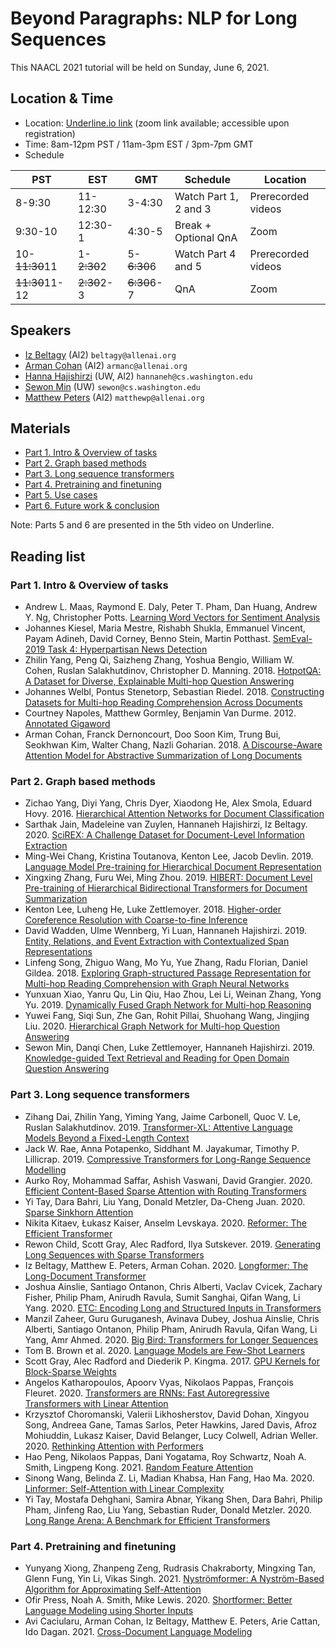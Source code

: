 # Beyond Paragraphs: NLP for Long Sequences


This NAACL 2021 tutorial will be held on Sunday, June 6, 2021.

## Location & Time
- Location: [Underline.io link](https://underline.io/events/122/sessions?eventSessionId=4103) (zoom link available; accessible upon registration)
- Time: 8am-12pm PST / 11am-3pm EST / 3pm-7pm GMT
- Schedule

| PST | EST | GMT | Schedule | Location |
|---|---|---|---|---|
| 8-9:30 | 11-12:30 | 3-4:30 | Watch Part 1, 2 and 3 | Prerecorded videos |
| 9:30-10 | 12:30-1 | 4:30-5 | Break + Optional QnA | Zoom |
| 10-~~11:30~~11 | 1-~~2:30~~2 | 5-~~6:30~~6 | Watch Part 4 and 5 | Prerecorded videos |
| ~~11:30~~11-12 | ~~2:30~~2-3 | ~~6:30~~6-7 | QnA | Zoom |


## Speakers
- [Iz Beltagy](https://beltagy.net) (Al2) `beltagy@allenai.org`
- [Arman Cohan](https://armancohan.com) (Al2) `armanc@allenai.org`
- [Hanna Hajishirzi](https://homes.cs.washington.edu/~hannaneh/) (UW, Al2) `hannaneh@cs.washington.edu`
- [Sewon Min](https://shmsw25.github.io) (UW) `sewon@cs.washington.edu`
- [Matthew Peters](https://scholar.google.com/citations?user=K5nCPZwAAAAJ) (AI2) `matthewp@allenai.org`

## Materials
- [Part 1. Intro & Overview of tasks](slides/part1-intro-and-overview-of-tasks.pdf)
- [Part 2. Graph based methods](slides/part2-graph-based-methods.pdf)
- [Part 3. Long sequence transformers](slides/part3-long-sequence-transformers.pdf)
- [Part 4. Pretraining and finetuning](slides/part4-pretraining-and-finetuning.pdf)
- [Part 5. Use cases](slides/part5-use-cases.pdf)
- [Part 6. Future work & conclusion](slides/part6-future-work-and-conclusion.pdf)

Note: Parts 5 and 6 are presented in the 5th video on Underline.


## Reading list

### Part 1. Intro & Overview of tasks
- Andrew L. Maas, Raymond E. Daly, Peter T. Pham, Dan Huang, Andrew Y. Ng, Christopher Potts. [Learning Word Vectors for Sentiment Analysis](https://www.aclweb.org/anthology/P11-1015/)
- Johannes Kiesel, Maria Mestre, Rishabh Shukla, Emmanuel Vincent, Payam Adineh, David Corney, Benno Stein, Martin Potthast. [SemEval-2019 Task 4: Hyperpartisan News Detection](https://www.aclweb.org/anthology/S19-2145/)
- Zhilin Yang, Peng Qi, Saizheng Zhang, Yoshua Bengio, William W. Cohen, Ruslan Salakhutdinov, Christopher D. Manning. 2018. [HotpotQA: A Dataset for Diverse, Explainable Multi-hop Question Answering](https://arxiv.org/abs/1809.09600)
- Johannes Welbl, Pontus Stenetorp, Sebastian Riedel. 2018. [Constructing Datasets for Multi-hop Reading Comprehension Across Documents](https://transacl.org/ojs/index.php/tacl/article/viewFile/1325/299)
- Courtney Napoles, Matthew Gormley, Benjamin Van Durme. 2012. [Annotated Gigaword](https://www.aclweb.org/anthology/W12-3018/)
- Arman Cohan, Franck Dernoncourt, Doo Soon Kim, Trung Bui, Seokhwan Kim, Walter Chang, Nazli Goharian. 2018. [A Discourse-Aware Attention Model for Abstractive Summarization of Long Documents](https://www.aclweb.org/anthology/N18-2097/)


### Part 2. Graph based methods
- Zichao Yang, Diyi Yang, Chris Dyer, Xiaodong He, Alex Smola, Eduard Hovy. 2016. [Hierarchical Attention Networks for Document Classification](https://www.aclweb.org/anthology/N16-1174/)
- Sarthak Jain, Madeleine van Zuylen, Hannaneh Hajishirzi, Iz Beltagy. 2020. [SciREX: A Challenge Dataset for Document-Level Information Extraction](https://www.aclweb.org/anthology/2020.acl-main.670/)
- Ming-Wei Chang, Kristina Toutanova, Kenton Lee, Jacob Devlin. 2019. [Language Model Pre-training for Hierarchical Document Representation](https://arxiv.org/abs/1901.09128)
- Xingxing Zhang, Furu Wei, Ming Zhou. 2019. [HIBERT: Document Level Pre-training of Hierarchical Bidirectional Transformers for Document Summarization](https://www.aclweb.org/anthology/P19-1499)
- Kenton Lee, Luheng He, Luke Zettlemoyer. 2018. [Higher-order Coreference Resolution with Coarse-to-fine Inference](https://www.aclweb.org/anthology/N18-2108/)
- David Wadden, Ulme Wennberg, Yi Luan, Hannaneh Hajishirzi. 2019. [Entity, Relations, and Event Extraction with Contextualized Span Representations](https://www.aclweb.org/anthology/D19-1585/)
- Linfeng Song, Zhiguo Wang, Mo Yu, Yue Zhang, Radu Florian, Daniel Gildea. 2018. [Exploring Graph-structured Passage Representation for Multi-hop Reading Comprehension with Graph Neural Networks](https://arxiv.org/abs/1809.02040)
- Yunxuan Xiao, Yanru Qu, Lin Qiu, Hao Zhou, Lei Li, Weinan Zhang, Yong Yu. 2019. [Dynamically Fused Graph Network for Multi-hop Reasoning](https://arxiv.org/abs/1905.06933)
- Yuwei Fang, Siqi Sun, Zhe Gan, Rohit Pillai, Shuohang Wang, Jingjing Liu. 2020. [Hierarchical Graph Network for Multi-hop Question Answering](https://www.aclweb.org/anthology/2020.emnlp-main.710/)
- Sewon Min, Danqi Chen, Luke Zettlemoyer, Hannaneh Hajishirzi. 2019. [Knowledge-guided Text Retrieval and Reading for Open Domain Question Answering](https://arxiv.org/abs/1911.03868)

### Part 3. Long sequence transformers
- Zihang Dai, Zhilin Yang, Yiming Yang, Jaime Carbonell, Quoc V. Le, Ruslan Salakhutdinov. 2019. [Transformer-XL: Attentive Language Models Beyond a Fixed-Length Context](https://arxiv.org/abs/1901.02860)
- Jack W. Rae, Anna Potapenko, Siddhant M. Jayakumar, Timothy P. Lillicrap. 2019. [Compressive Transformers for Long-Range Sequence Modelling](https://arxiv.org/abs/1911.05507)
- Aurko Roy, Mohammad Saffar, Ashish Vaswani, David Grangier. 2020. [Efficient Content-Based Sparse Attention with Routing Transformers](https://arxiv.org/abs/2003.05997)
- Yi Tay, Dara Bahri, Liu Yang, Donald Metzler, Da-Cheng Juan. 2020. [Sparse Sinkhorn Attention](https://arxiv.org/abs/2002.11296)
- Nikita Kitaev, Łukasz Kaiser, Anselm Levskaya. 2020. [Reformer: The Efficient Transformer](https://arxiv.org/abs/2001.04451)
- Rewon Child, Scott Gray, Alec Radford, Ilya Sutskever. 2019. [Generating Long Sequences with Sparse Transformers](https://arxiv.org/abs/1904.10509)
- Iz Beltagy, Matthew E. Peters, Arman Cohan. 2020. [Longformer: The Long-Document Transformer](https://arxiv.org/abs/2004.05150)
- Joshua Ainslie, Santiago Ontanon, Chris Alberti, Vaclav Cvicek, Zachary Fisher, Philip Pham, Anirudh Ravula, Sumit Sanghai, Qifan Wang, Li Yang. 2020. [ETC: Encoding Long and Structured Inputs in Transformers](https://www.aclweb.org/anthology/2020.emnlp-main.19/)
- Manzil Zaheer, Guru Guruganesh, Avinava Dubey, Joshua Ainslie, Chris Alberti, Santiago Ontanon, Philip Pham, Anirudh Ravula, Qifan Wang, Li Yang, Amr Ahmed. 2020. [Big Bird: Transformers for Longer Sequences](https://arxiv.org/abs/2007.14062)
- Tom B. Brown et al. 2020. [Language Models are Few-Shot Learners](https://arxiv.org/abs/2005.14165)
- Scott Gray, Alec Radford and Diederik P. Kingma. 2017. [GPU Kernels for Block-Sparse Weights](https://cdn.openai.com/blocksparse/blocksparsepaper.pdf)
- Angelos Katharopoulos, Apoorv Vyas, Nikolaos Pappas, François Fleuret. 2020. [Transformers are RNNs: Fast Autoregressive Transformers with Linear Attention](https://arxiv.org/abs/2006.16236)
- Krzysztof Choromanski, Valerii Likhosherstov, David Dohan, Xingyou Song, Andreea Gane, Tamas Sarlos, Peter Hawkins, Jared Davis, Afroz Mohiuddin, Lukasz Kaiser, David Belanger, Lucy Colwell, Adrian Weller. 2020. [Rethinking Attention with Performers](https://arxiv.org/abs/2009.14794)
- Hao Peng, Nikolaos Pappas, Dani Yogatama, Roy Schwartz, Noah A. Smith, Lingpeng Kong. 2021. [Random Feature Attention](https://arxiv.org/abs/2103.02143)
- Sinong Wang, Belinda Z. Li, Madian Khabsa, Han Fang, Hao Ma. 2020. [Linformer: Self-Attention with Linear Complexity](https://arxiv.org/abs/2006.04768)
- Yi Tay, Mostafa Dehghani, Samira Abnar, Yikang Shen, Dara Bahri, Philip Pham, Jinfeng Rao, Liu Yang, Sebastian Ruder, Donald Metzler. 2020. [Long Range Arena: A Benchmark for Efficient Transformers](https://arxiv.org/abs/2011.04006)

### Part 4. Pretraining and finetuning
- Yunyang Xiong, Zhanpeng Zeng, Rudrasis Chakraborty, Mingxing Tan, Glenn Fung, Yin Li, Vikas Singh. 2021. [Nyströmformer: A Nyström-Based Algorithm for Approximating Self-Attention](https://arxiv.org/abs/2102.03902)
- Ofir Press, Noah A. Smith, Mike Lewis. 2020. [Shortformer: Better Language Modeling using Shorter Inputs](https://arxiv.org/abs/2012.15832)
- Avi Caciularu, Arman Cohan, Iz Beltagy, Matthew E. Peters, Arie Cattan, Ido Dagan. 2021. [Cross-Document Language Modeling](https://arxiv.org/abs/2101.00406)




















